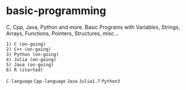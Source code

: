 # basic-programming
C, Cpp, Java, Python and more.
Basic Programs with Variables, Strings, Arrays, Functions, Pointers, Structures, misc...
```
1) C (on-going)
2) C++ (on-going)
3) Python (on-going)
4) Julia (on-going)
5) Java (on-going)
6) R (started)
```
`C-language` `Cpp-language` `Java` `Julia1.7` `Python3`

